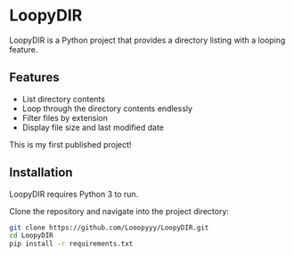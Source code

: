 # LoopyDIR

LoopyDIR is a Python project that provides a directory listing with a looping feature.

## Features

- List directory contents
- Loop through the directory contents endlessly
- Filter files by extension
- Display file size and last modified date

This is my first published project!


## Installation

LoopyDIR requires Python 3 to run.

Clone the repository and navigate into the project directory:

```sh
git clone https://github.com/Looopyyy/LoopyDIR.git
cd LoopyDIR
pip install -r requirements.txt





